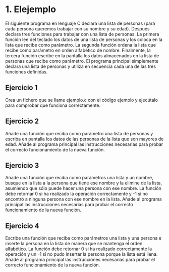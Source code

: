 # 1. Elejemplo
El siguiente programa en lenguaje C declara una lista de personas (para cada persona queremos trabajar con su nombre y su edad). Después declara tres funciones para trabajar con una lista de personas. La primera función lee del teclado los datos de una lista de personas y los coloca en la lista que recibe como parámetro. La segunda función ordena la lista que recibe como parámetro en orden alfabético de nombre. Finalmente, la tercera función escribe en la pantalla los datos almacenados en la lista de personas que recibe como parámetro. El programa principal simplemente declara una lista de personas y utiliza en secuencia cada una de las tres funciones definidas.

## Ejercicio 1
Crea un fichero que se llame ejemplo.c con el código ejemplo y ejecútalo para comprobar que funciona correctamente.

## Ejercicio 2
Añade una función que reciba como parámetro una lista de personas y escriba en pantalla los datos de las personas de la lista que son mayores de edad. Añade al programa principal las instrucciones necesarias para probar el correcto funcionamiento de la nueva función.

## Ejercicio 3
Añade una función que reciba como parámetros una lista y un nombre, busque en la lista a la persona que tiene ese nombre y la elimine de la lista, asumiendo que sólo puede hacer una persona con ese nombre. La función debe retornar 0 si ha realizado la operación correctamente y -1 si no encontró a ninguna persona con ese nombre en la lista. Añade al programa principal las instrucciones necesarias para probar el correcto funcionamiento de la nueva función.

## Ejercicio 4
Escribe una función que reciba como parámetros una lista y una persona e inserte la persona en la lista de manera que se mantenga el orden alfabético. La función debe retornar 0 si ha realizado correctamente la operación y un -1 si no pudo insertar la persona porque la lista está llena. Añade al programa principal las instrucciones necesarias para probar el correcto funcionamiento de la nueva función.
